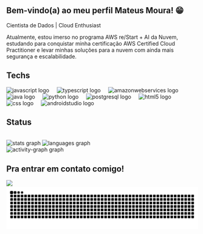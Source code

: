 ## Bem-vindo(a) ao meu perfil Mateus Moura! 😁

<p align="left"> Cientista de Dados | Cloud Enthusiast</p>
<p align="left"> Atualmente, estou imerso no programa AWS re/Start + AI da Nuvem, estudando para conquistar minha certificação AWS Certified Cloud Practitioner e levar minhas soluções para a nuvem com ainda mais segurança e escalabilidade. </p>

## Techs


<div align="left">
  <img src="https://cdn.jsdelivr.net/gh/devicons/devicon/icons/javascript/javascript-original.svg" height="40" alt="javascript logo"  />
  <img width="12" />
  <img src="https://cdn.jsdelivr.net/gh/devicons/devicon/icons/typescript/typescript-original.svg" height="40" alt="typescript logo"  />
  <img width="12" />
  <img src="https://cdn.jsdelivr.net/gh/devicons/devicon/icons/amazonwebservices/amazonwebservices-line-wordmark.svg" height="40" alt="amazonwebservices logo"  />
  <img width="12" />
  <img src="https://cdn.jsdelivr.net/gh/devicons/devicon/icons/java/java-original.svg" height="40" alt="java logo"  />
  <img width="12" />
  <img src="https://cdn.jsdelivr.net/gh/devicons/devicon/icons/python/python-original.svg" height="40" alt="python logo"  />
  <img width="12" />
  <img src="https://cdn.jsdelivr.net/gh/devicons/devicon/icons/postgresql/postgresql-original.svg" height="40" alt="postgresql logo"  />
  <img width="12" />
  <img src="https://cdn.jsdelivr.net/gh/devicons/devicon/icons/html5/html5-original.svg" height="40" alt="html5 logo"  />
  <img width="12" />
  <img src="https://cdn.jsdelivr.net/gh/devicons/devicon/icons/css3/css3-original.svg" height="40" alt="css logo"  />
  <img width="12" />
  <img src="https://cdn.jsdelivr.net/gh/devicons/devicon/icons/androidstudio/androidstudio-original.svg" height="40" alt="androidstudio logo" />
</div>

## Status
<br clear="both">

<div >
  <img src="https://github-readme-stats.vercel.app/api?username=angels1233&hide_title=false&hide_rank=false&show_icons=true&include_all_commits=true&count_private=true&disable_animations=false&theme=cobalt&locale=pt-br&hide_border=false&order=1" height="180" alt="stats graph"  />
  <img src="https://github-readme-stats.vercel.app/api/top-langs?username=angels1233&locale=pt-br&hide_title=false&layout=compact&card_width=320&langs_count=5&theme=cobalt&hide_border=false&order=2" height="180" alt="languages graph"  />
</div>
<div>
 <img src="https://github-readme-activity-graph.vercel.app/graph?username=angels1233&radius=16&theme=cobalt&area=true&order=5&hide_title=false&hide_border=true" height="300" alt="activity-graph graph"  />
</div>

    

## Pra entrar em contato comigo!


<div>   
<a href="https://www.linkedin.com/in/mateuseamoura/" target="_blank"><img src="https://img.shields.io/badge/-LinkedIn-%230077B5?style=for-the-badge&logo=linkedin&logoColor=white" target="_blank"></a> 
</div>



<div>
<img src="https://raw.githubusercontent.com/angels1233/angels1233/output/snake.svg" alt="Snake animation" />
</div>


